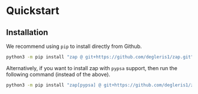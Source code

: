 # Quickstart

## Installation

We recommend using `pip` to install directly from Github.

```zsh
python3 -m pip install "zap @ git+https://github.com/degleris1/zap.git"  # No PyPSA
```

Alternatively, if you want to install zap with `pypsa` support, then run the following command (instead of the above).

```zsh
python3 -m pip install "zap[pypsa] @ git+https://github.com/degleris1/zap.git"  # With PyPSA
```